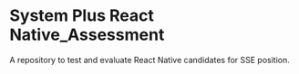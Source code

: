 # System Plus React Native_Assessment
A repository to test and evaluate React Native candidates for SSE position.
